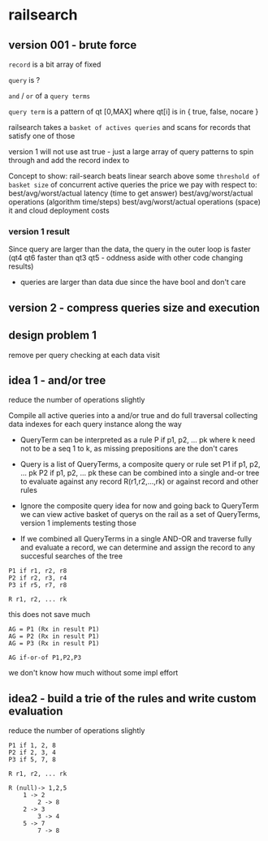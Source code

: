 # railsearch 
## version 001 - brute force

`record` is a bit array of fixed

`query` is ?

`and` / `or` of a `query terms` 

`query term` is a pattern of qt [0,MAX] where qt[i] is in { true, false, nocare }


railsearch takes a  `basket of actives queries`  and scans for records that satisfy one of those

version 1 will not use ast true - just a large array of query patterns to spin through and add the record index to

Concept to show:
rail-search beats linear search above some `threshold of basket size` of concurrent active queries
the price we pay with respect to:
best/avg/worst/actual latency (time to get answer)
best/avg/worst/actual operations (algorithm time/steps)
best/avg/worst/actual operations (space)
it and cloud deployment costs

### version 1  result 
Since query are larger than the data, the query in the outer loop is faster (qt4 qt6 faster than qt3 qt5 - oddness aside with other code changing results)

- queries are larger than data due since the have bool and don't care 


## version 2 - compress queries size and execution

## design problem 1
remove per query checking at each data visit

## idea 1 - and/or tree

reduce the number of operations slightly

Compile all active queries into a and/or true and do full traversal collecting data indexes for each query instance along the way

- QueryTerm can be interpreted as a rule P if p1, p2, ... pk where k need not to be a seq 1 to k, as missing prepositions are the don't cares

- Query is a list of QueryTerms, a composite query or rule set
P1 if p1, p2, ... pk
P2 if p1, p2, ... pk
these can be combined into a single and-or tree to evaluate against any record R(r1,r2,...,rk) or against record and other rules

- Ignore the composite query idea for now and going back to QueryTerm we can view active basket of querys on the rail as a set of QueryTerms, version 1 implements testing those

- If we combined all QueryTerms in a single AND-OR and traverse fully and evaluate a record, we can determine and assign the record to any succesful searches of the tree
```
P1 if r1, r2, r8
P2 if r2, r3, r4
P3 if r5, r7, r8

R r1, r2, ... rk
```
this does not save much
```
AG = P1 (Rx in result P1)
AG = P2 (Rx in result P1)
AG = P3 (Rx in result P1)

AG if-or-of P1,P2,P3
```
we don't know how much without some impl effort

## idea2 - build a trie of the rules and write custom evaluation

reduce the number of operations slightly

```
P1 if 1, 2, 8
P2 if 2, 3, 4
P3 if 5, 7, 8

R r1, r2, ... rk
```

```
R (null)-> 1,2,5
    1 -> 2
        2 -> 8
    2 -> 3
        3 -> 4
    5 -> 7
        7 -> 8
```

